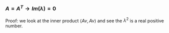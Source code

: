 ### $A = A^T \rightarrow Im(\lambda) = 0$

Proof: we look at the inner product $\langle Av,Av \rangle$ and see the $\lambda^2$ is a real positive number. 
